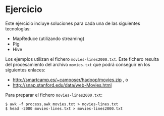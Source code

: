 # Ejercicio

Este ejercicio incluye soluciones para cada una de las siguientes tecnologías:
- MapReduce (utilizando streaming) 
- Pig
- Hive

Los ejemplos utilizan el fichero `movies-lines2000.txt`. Este fichero resulta del procesamiento del archivo `movies.txt` que podrá conseguir en los siguientes enlaces:
- http://smartcamp.es/~camposer/hadoop/movies.zip , o
- http://snap.stanford.edu/data/web-Movies.html

Para preparar el fichero `movies-lines2000.txt`:
```
$ awk -f process.awk movies.txt > movies-lines.txt
$ head -2000 movies-lines.txt > movies-lines2000.txt
```
